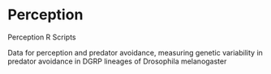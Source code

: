 # Perception
Perception R Scripts

Data for perception and predator avoidance, measuring genetic variability in predator avoidance in DGRP lineages of Drosophila melanogaster
